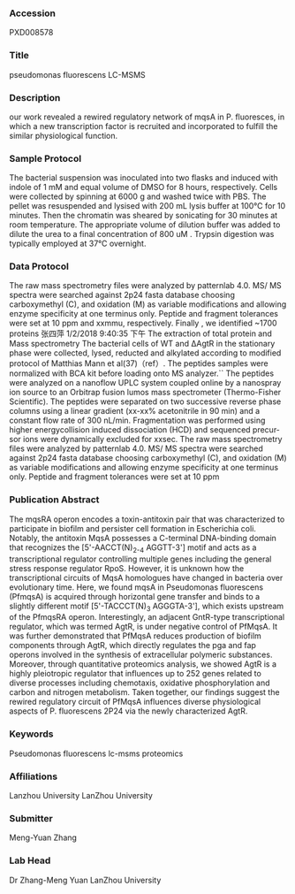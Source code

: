 ### Accession
PXD008578

### Title
pseudomonas fluorescens LC-MSMS

### Description
our work revealed a rewired regulatory network of mqsA in P. fluoresces, in which a new transcription factor is recruited and incorporated to fulfill the similar physiological function.

### Sample Protocol
The bacterial suspension was inoculated into two flasks and induced with indole of 1 mM and equal volume of DMSO for 8 hours, respectively. Cells were collected by spinning at 6000 g and washed twice with PBS. The pellet was resuspended and lysised with 200 mL lysis buffer at 100℃ for 10 minutes. Then the chromatin was sheared by sonicating for 30 minutes at room temperature. The appropriate volume of dilution buffer was added to dilute the urea to a final concentration of 800 uM . Trypsin digestion was typically employed at 37℃ overnight.

### Data Protocol
The raw mass spectrometry files were analyzed by patternlab 4.0.  MS/ MS spectra were searched  against 2p24 fasta database choosing carboxymethyl (C), and oxidation (M) as variable modifications and allowing enzyme specificity at one terminus only. Peptide and fragment tolerances were set at 10 ppm and xxmmu, respectively. Finally , we identified ~1700 proteins   张四萍 1/2/2018 9:40:35 下午 The extraction of total protein and Mass spectrometry The bacterial cells of WT and ΔAgtR in the stationary phase were collected, lysed, reducted and alkylated according to modified protocol of Matthias Mann et al(37)（ref）. The peptides samples were normalized with BCA kit before loading onto MS analyzer.`` The peptides were analyzed on a nanoflow UPLC system coupled online by a nanospray ion source  to an Orbitrap fusion lumos  mass spectrometer (Thermo-Fisher Scientific). The peptides were separated on two successive reverse phase columns using a linear gradient (xx-xx% acetonitrile in 90 min) and a constant flow rate of 300 nL/min. Fragmentation was performed using higher energycollision induced dissociation (HCD) and sequenced precur-sor ions were dynamically excluded for xxsec. The raw mass spectrometry files were analyzed by patternlab 4.0.  MS/ MS spectra were searched  against 2p24 fasta database choosing carboxymethyl (C), and oxidation (M) as variable modifications and allowing enzyme specificity at one terminus only. Peptide and fragment tolerances were set at 10 ppm

### Publication Abstract
The mqsRA operon encodes a toxin-antitoxin pair that was characterized to participate in biofilm and persister cell formation in Escherichia coli. Notably, the antitoxin MqsA possesses a C-terminal DNA-binding domain that recognizes the [5'-AACCT(N)<sub>2-4</sub> AGGTT-3'] motif and acts as a transcriptional regulator controlling multiple genes including the general stress response regulator RpoS. However, it is unknown how the transcriptional circuits of MqsA homologues have changed in bacteria over evolutionary time. Here, we found mqsA in Pseudomonas fluorescens (PfmqsA) is acquired through horizontal gene transfer and binds to a slightly different motif [5'-TACCCT(N)<sub>3</sub> AGGGTA-3'], which exists upstream of the PfmqsRA operon. Interestingly, an adjacent GntR-type transcriptional regulator, which was termed AgtR, is under negative control of PfMqsA. It was further demonstrated that PfMqsA reduces production of biofilm components through AgtR, which directly regulates the pga and fap operons involved in the synthesis of extracellular polymeric substances. Moreover, through quantitative proteomics analysis, we showed AgtR is a highly pleiotropic regulator that influences up to 252 genes related to diverse processes including chemotaxis, oxidative phosphorylation and carbon and nitrogen metabolism. Taken together, our findings suggest the rewired regulatory circuit of PfMqsA influences diverse physiological aspects of P. fluorescens 2P24 via the newly characterized AgtR.

### Keywords
Pseudomonas fluorescens lc-msms proteomics

### Affiliations
Lanzhou University
LanZhou University

### Submitter
Meng-Yuan Zhang

### Lab Head
Dr Zhang-Meng Yuan
LanZhou University


